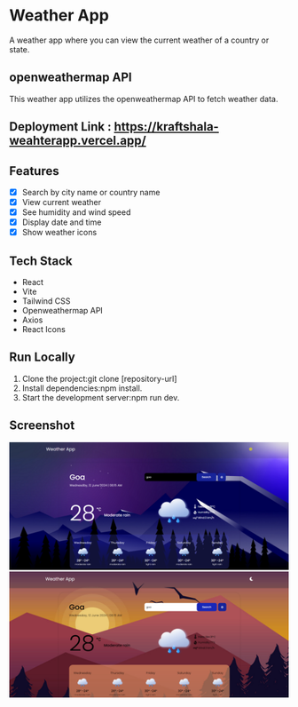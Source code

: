# Weather App
A weather app where you can view the current weather of a country or state.

## openweathermap API
This weather app utilizes the openweathermap API to fetch weather data.

## Deployment Link : https://kraftshala-weahterapp.vercel.app/

## Features
- [x] Search by city name or country name
- [x] View current weather
- [x] See humidity and wind speed
- [x] Display date and time
- [x] Show weather icons

## Tech Stack
- React
- Vite
- Tailwind CSS
- Openweathermap API
- Axios
- React Icons

## Run Locally
1. Clone the project:git clone [repository-url]
2. Install dependencies:npm install.
3. Start the development server:npm run dev.


## Screenshot
![image](./src//assets//Screenshot1.png)
![image](./src//assets//Screenshot2.png)
